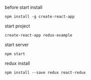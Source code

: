 before start install 

```
npm install -g create-react-app
```

start project

```
create-react-app redux-example
```

start server 

```
npm start
```

redux install

```
npm install --save redux react-redux
```



